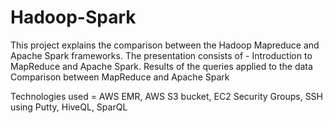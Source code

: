 # Hadoop-Spark
This project explains the  comparison between the Hadoop Mapreduce and Apache Spark frameworks.
The presentation consists of -  Introduction to MapReduce and Apache Spark.
                                Results of the queries applied to the data
                                Comparison between MapReduce and Apache Spark

Technologies used  = AWS EMR, AWS S3 bucket, EC2 Security Groups, SSH using Putty, HiveQL, SparQL




